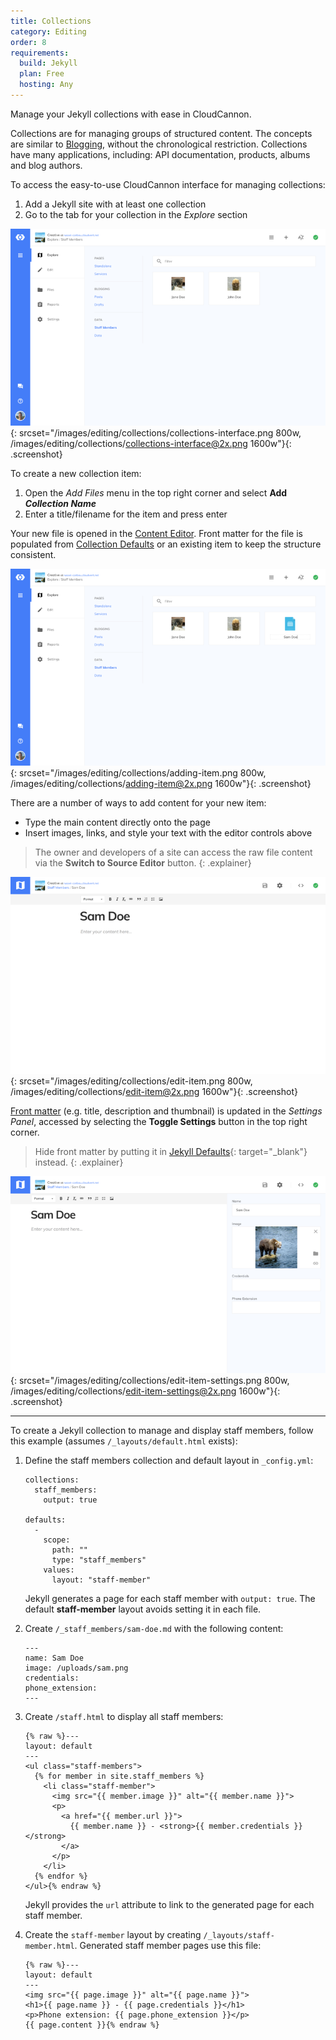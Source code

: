 ```yaml
---
title: Collections
category: Editing
order: 8
requirements:
  build: Jekyll
  plan: Free
  hosting: Any
---
```


Manage your Jekyll collections with ease in CloudCannon.

Collections are for managing groups of structured content. The concepts are similar to [Blogging](/editing/blogging/), without the chronological restriction. Collections have many applications, including: API documentation, products, albums and blog authors.

To access the easy-to-use CloudCannon interface for managing collections:

1. Add a Jekyll site with at least one collection
2. Go to the tab for your collection in the *Explore* section

![Empty collections interface](/images/editing/collections/collections-interface.png){: srcset="/images/editing/collections/collections-interface.png 800w, /images/editing/collections/collections-interface@2x.png 1600w"}{: .screenshot}



To create a new collection item:

1. Open the *Add Files* menu in the top right corner and select **Add *Collection Name***
2. Enter a title/filename for the item and press enter

Your new file is opened in the [Content Editor](/editing/content-editor/). Front matter for the file is populated from [Collection Defaults](/editing/collection-defaults/) or an existing item to keep the structure consistent.

![Creating a new collection item](/images/editing/collections/adding-item.png){: srcset="/images/editing/collections/adding-item.png 800w, /images/editing/collections/adding-item@2x.png 1600w"}{: .screenshot}



There are a number of ways to add content for your new item:

* Type the main content directly onto the page
* Insert images, links, and style your text with the editor controls above

> The owner and developers of a site can access the raw file content via the **Switch to Source Editor** button.
{: .explainer}

![Editing item](/images/editing/collections/edit-item.png){: srcset="/images/editing/collections/edit-item.png 800w, /images/editing/collections/edit-item@2x.png 1600w"}{: .screenshot}

[Front matter](/editing/front-matter/) (e.g. title, description and thumbnail) is updated in the *Settings Panel*, accessed by selecting the **Toggle Settings** button in the top right corner.

> Hide front matter by putting it in [Jekyll Defaults](http://jekyllrb.com/docs/configuration/#front-matter-defaults){: target="\_blank"} instead.
{: .explainer}

![Editing item with Settings Panel open](/images/editing/collections/edit-item-settings.png){: srcset="/images/editing/collections/edit-item-settings.png 800w, /images/editing/collections/edit-item-settings@2x.png 1600w"}{: .screenshot}



---

To create a Jekyll collection to manage and display staff members, follow this example (assumes `/_layouts/default.html` exists):

1.  Define the staff members collection and default layout in `_config.yml`:

    ~~~
    collections:
      staff_members:
        output: true

    defaults:
      -
        scope:
          path: ""
          type: "staff_members"
        values:
          layout: "staff-member"
    ~~~

    Jekyll generates a page for each staff member with `output: true`. The default **staff-member** layout avoids setting it in each file.

2.  Create `/_staff_members/sam-doe.md` with the following content:

    ~~~
    ---
    name: Sam Doe
    image: /uploads/sam.png
    credentials:
    phone_extension:
    ---
    ~~~

3.  Create `/staff.html` to display all staff members:

    ~~~
    {% raw %}---
    layout: default
    ---
    <ul class="staff-members">
      {% for member in site.staff_members %}
        <li class="staff-member">
          <img src="{{ member.image }}" alt="{{ member.name }}">
          <p>
            <a href="{{ member.url }}">
              {{ member.name }} - <strong>{{ member.credentials }}</strong>
            </a>
          </p>
        </li>
      {% endfor %}
    </ul>{% endraw %}
    ~~~

    Jekyll provides the `url` attribute to link to the generated page for each staff member.

4.  Create the `staff-member` layout by creating `/_layouts/staff-member.html`. Generated staff member pages use this file:

    ~~~
    {% raw %}---
    layout: default
    ---
    <img src="{{ page.image }}" alt="{{ page.name }}">
    <h1>{{ page.name }} - {{ page.credentials }}</h1>
    <p>Phone extension: {{ page.phone_extension }}</p>
    {{ page.content }}{% endraw %}
    ~~~
